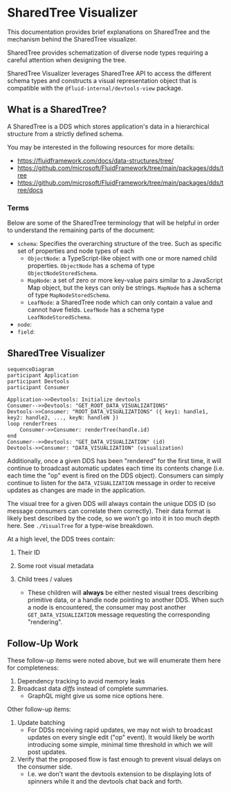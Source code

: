# SharedTree Visualizer

This documentation provides brief explanations on SharedTree and the mechanism behind the SharedTree visualizer.

SharedTree provides schematization of diverse node types requiring a careful attention when designing the tree.

SharedTree Visualizer leverages SharedTree API to access the different schema types and constructs a visual representation object that is compatible with the `@fluid-internal/devtools-view` package.

## What is a SharedTree?

A SharedTree is a DDS which stores application's data in a hierarchical structure from a strictly defined schema.

You may be interested in the following resources for more details:

-   https://fluidframework.com/docs/data-structures/tree/
-   https://github.com/microsoft/FluidFramework/tree/main/packages/dds/tree
-   https://github.com/microsoft/FluidFramework/tree/main/packages/dds/tree/docs

### Terms

Below are some of the SharedTree terminology that will be helpful in order to understand the remaining parts of the document:

-   `schema`: Specifies the overarching structure of the tree. Such as specific set of properties and node types of each
    -   `ObjectNode`: a TypeScript-like object with one or more named child properties. `ObjectNode` has a schema of type `ObjectNodeStoredSchema`.
    -   `MapNode`: a set of zero or more key-value pairs similar to a JavaScript Map object, but the keys can only be strings. `MapNode` has a schema of type `MapNodeStoredSchema`.
    -   `LeafNode`: a SharedTree node which can only contain a value and cannot have fields. `LeafNode` has a schema type `LeafNodeStoredSchema`.
-   `node`:
-   `field`:

## SharedTree Visualizer

```mermaid
sequenceDiagram
participant Application
participant Devtools
participant Consumer

Application->>Devtools: Initialize devtools
Consumer-->>Devtools: "GET_ROOT_DATA_VISUALIZATIONS"
Devtools->>Consumer: "ROOT_DATA_VISUALIZATIONS" ({ key1: handle1, key2: handle2, ..., keyN: handleN })
loop renderTrees
	Consumer->>Consumer: renderTree(handle.id)
end
Consumer-->>Devtools: "GET_DATA_VISUALIZATION" (id)
Devtools->>Consumer: "DATA_VISUALIZATION" (visualization)
```

Additionally, once a given DDS has been "rendered" for the first time, it will continue to broadcast automatic updates each time its contents change (i.e. each time the "op" event is fired on the DDS object).
Consumers can simply continue to listen for the `DATA_VISUALIZATION` message in order to receive updates as changes are made in the application.

The visual tree for a given DDS will always contain the unique DDS ID (so message consumers can correlate them correctly).
Their data format is likely best described by the code, so we won't go into it in too much depth here.
See `./VisualTree` for a type-wise breakdown.

At a high level, the DDS trees contain:

1.  Their ID
2.  Some root visual metadata
3.  Child trees / values

    -   These children will **always** be either nested visual trees describing primitive data, or a handle node pointing to another DDS.
        When such a node is encountered, the consumer may post another `GET_DATA_VISUALIZATION` message requesting the corresponding "rendering".

## Follow-Up Work

These follow-up items were noted above, but we will enumerate them here for completeness:

1.  Dependency tracking to avoid memory leaks
1.  Broadcast data _diffs_ instead of complete summaries.
    -   GraphQL might give us some nice options here.

Other follow-up items:

1.  Update batching
    -   For DDSs receiving rapid updates, we may not wish to broadcast updates on every single edit ("op" event).
        It would likely be worth introducing some simple, minimal time threshold in which we will post updates.
1.  Verify that the proposed flow is fast enough to prevent visual delays on the consumer side.
    -   I.e. we don't want the devtools extension to be displaying lots of spinners while it and the devtools chat back and forth.
